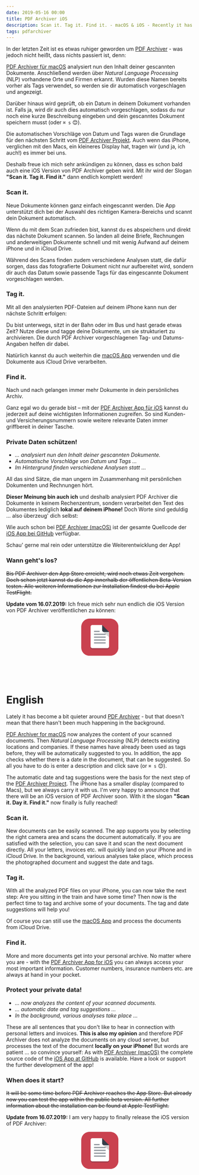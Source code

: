```yaml
---
date: 2019-05-16 00:00
title: PDF Archiver iOS
description: Scan it. Tag it. Find it. - macOS & iOS - Recently it has become a bit quieter around PDF Archiver - but that doesn't mean that nothing has happened. Let's dive into some new features.
tags: pdfarchiver
---
```


In der letzten Zeit ist es etwas ruhiger geworden um [PDF Archiver](https://pdf-archiver.io) - was jedoch nicht heißt, dass nichts passiert ist, denn:

[PDF Archiver für macOS](https://macos.pdf-archiver.io) analysiert nun den Inhalt deiner gescannten Dokumente.
Anschließend werden über *Natural Language Processing* (NLP) vorhandene Orte und Firmen erkannt.
Wurden diese Namen bereits vorher als Tags verwendet, so werden sie dir automatisch vorgeschlagen und angezeigt.

Darüber hinaus wird geprüft, ob ein Datum in deinem Dokument vorhanden ist.
Falls ja, wird dir auch dies automatisch vorgeschlagen, sodass du nur noch eine kurze Beschreibung eingeben und dein gescanntes Dokument speichern musst (oder `⌘ s` 😊).

Die automatischen Vorschläge von Datum und Tags waren die Grundlage für den nächsten Schritt vom [PDF Archiver Projekt](http://github.com/pdf-Archiver/).
Auch wenn das iPhone, verglichen mit den Macs, ein kleineres Display hat, tragen wir (und ja, ich auch!) es immer bei uns.

Deshalb freue ich mich sehr ankündigen zu können, dass es schon bald auch eine iOS Version von PDF Archiver geben wird.
Mit ihr wird der Slogan **"Scan it. Tag it. Find it."** dann endlich komplett werden!

### Scan it.
Neue Dokumente können ganz einfach eingescannt werden. Die App unterstützt dich bei der Auswahl des richtigen Kamera-Bereichs und scannt dein Dokument automatisch.

Wenn du mit dem Scan zufrieden bist, kannst du es abspeichern und direkt das nächste Dokument scannen. So landen all deine Briefe, Rechnungen und anderweitigen Dokumente schnell und mit wenig Aufwand auf deinem iPhone und in iCloud Drive.

Während des Scans finden zudem verschiedene Analysen statt, die dafür sorgen, dass das fotografierte Dokument nicht nur aufbereitet wird, sondern dir auch das Datum sowie passende Tags für das eingescannte Dokument vorgeschlagen werden.

### Tag it.
Mit all den analysierten PDF-Dateien auf deinem iPhone kann nun der nächste Schritt erfolgen:

Du bist unterwegs, sitzt in der Bahn oder im Bus und hast gerade etwas Zeit? Nutze diese und tagge deine Dokumente, um sie strukturiert zu archivieren. Die durch PDF Archiver vorgeschlagenen Tag- und Datums-Angaben helfen dir dabei.

Natürlich kannst du auch weiterhin die [macOS App](https://macos.pdf-archiver.io) verwenden und die Dokumente aus iCloud Drive verarbeiten.

### Find it.
Nach und nach gelangen immer mehr Dokumente in dein persönliches Archiv.

Ganz egal wo du gerade bist – mit der [PDF Archiver App für iOS](https://ios.pdf-archiver.io) kannst du jederzeit auf deine wichtigsten Informationen zugreifen.
So sind Kunden- und Versicherungsnummern sowie weitere relevante Daten immer griffbereit in deiner Tasche.

### Private Daten schützen!
- *... analysiert nun den Inhalt deiner gescannten Dokumente.*
- *Automatische Vorschläge von Datum und Tags ...*
- *Im Hintergrund finden verschiedene Analysen statt ...*

All das sind Sätze, die man ungern im Zusammenhang mit persönlichen Dokumenten und Rechnungen hört.

**Dieser Meinung bin auch ich** und deshalb analysiert PDF Archiver die Dokumente in keinem Rechenzentrum, sondern verarbeitet den Text des Dokumentes lediglich **lokal auf deinem iPhone!**
Doch Worte sind geduldig ... also überzeug' dich selbst:

Wie auch schon bei [PDF Archiver (macOS)](https://github.com/pdf-archiver/PDF-Archiver) ist der gesamte Quellcode der [iOS App bei GitHub](https://github.com/pdf-archiver/PDF-Archive-Viewer) verfügbar.

Schau' gerne mal rein oder unterstütze die Weiterentwicklung der App!

### Wann geht's los?

~~Bis PDF Archiver den App Store erreicht, wird noch etwas Zeit vergehen.
Doch schon jetzt kannst du die App innerhalb der öffentlichen Beta-Version testen.
Alle weiteren Informationen zur Installation findest du bei Apple TestFlight.~~

**Update vom 16.07.2019:** Ich freue mich sehr nun endlich die iOS Version von PDF Archiver veröffentlichen zu können:
<p align="center">
<a href="https://ios.pdf-archiver.io" target="itunes_store">
  <img src="/img/AppIcon-PDFArchiveViewer.svg" width="100px">
</a>
<br><br>
<a href="https://ios.pdf-archiver.io" style="display:inline-block;overflow:hidden;background:url(https://linkmaker.itunes.apple.com/assets/shared/badges/en-us/appstore-lrg.svg) no-repeat;width:135px;height:40px;"></a>
</p>


# English

Lately it has become a bit quieter around [PDF Archiver](https://pdf-archiver.io) - but that doesn't mean that there hasn't been much happening in the background.

[PDF Archiver for macOS](https://macos.pdf-archiver.io) now analyzes the content of your scanned documents.
Then *Natural Language Processing* (NLP) detects existing locations and companies.
If these names have already been used as tags before, they will be automatically suggested to you.
In addition, the app checks whether there is a date in the document, that can be suggested.
So all you have to do is enter a description and click save (or `⌘ s` 😊).

The automatic date and tag suggestions were the basis for the next step of the [PDF Archiver Project](http://github.com/pdf-Archiver/).
The iPhone has a smaller display (compared to Macs), but we always carry it with us.
I'm very happy to announce that there will be an iOS version of PDF Archiver soon.
With it the slogan **"Scan it. Day it. Find it."** now finally is fully reached!

### Scan it.
New documents can be easily scanned.
The app supports you by selecting the right camera area and scans the document automatically.
If you are satisfied with the selection, you can save it and scan the next document directly.
All your letters, invoices etc. will quickly land on your iPhone and in iCloud Drive.
In the background, various analyses take place, which process the photographed document and suggest the date and tags.

### Tag it.
With all the analyzed PDF files on your iPhone, you can now take the next step:
Are you sitting in the train and have some time?
Then now is the perfect time to tag and archive some of your documents.
The tag and date suggestions will help you!

Of course you can still use the [macOS App](https://macos.pdf-archiver.io) and process the documents from iCloud Drive.

### Find it.
More and more documents get into your personal archive.
No matter where you are - with the [PDF Archiver App for iOS](https://ios.pdf-archiver.io) you can always access your most important information.
Customer numbers, insurance numbers etc. are always at hand in your pocket.

### Protect your private data!
- *... now analyzes the content of your scanned documents.*
- *... automatic date and tag suggestions ...*
- *In the background, various analyses take place ...*

These are all sentences that you don't like to hear in connection with personal letters and invoices.
**This is also my opinion** and therefore PDF Archiver does not analyze the documents on any cloud server, but processes the text of the document **locally on your iPhone!**
But words are patient ... so convince yourself:
As with [PDF Archiver (macOS)](https://github.com/pdf-archiver/PDF-Archiver) the complete source code of the [iOS App at GitHub](https://github.com/pdf-archiver/PDF-Archive-Viewer) is available.
Have a look or support the further development of the app!

### When does it start?

~~It will be some time before PDF Archiver reaches the App Store.
But already now you can test the app within the public beta version.
All further information about the installation can be found at Apple TestFlight.~~

**Update from 16.07.2019:** I am very happy to finally release the iOS version of PDF Archiver:
<p align="center">
<a href="https://ios.pdf-archiver.io" target="itunes_store">
  <img src="/img/AppIcon-PDFArchiveViewer.svg" width="100px">
</a>
<br><br>
<a href="https://ios.pdf-archiver.io" style="display:inline-block;overflow:hidden;background:url(https://linkmaker.itunes.apple.com/assets/shared/badges/en-us/appstore-lrg.svg) no-repeat;width:135px;height:40px;"></a>
</p>
